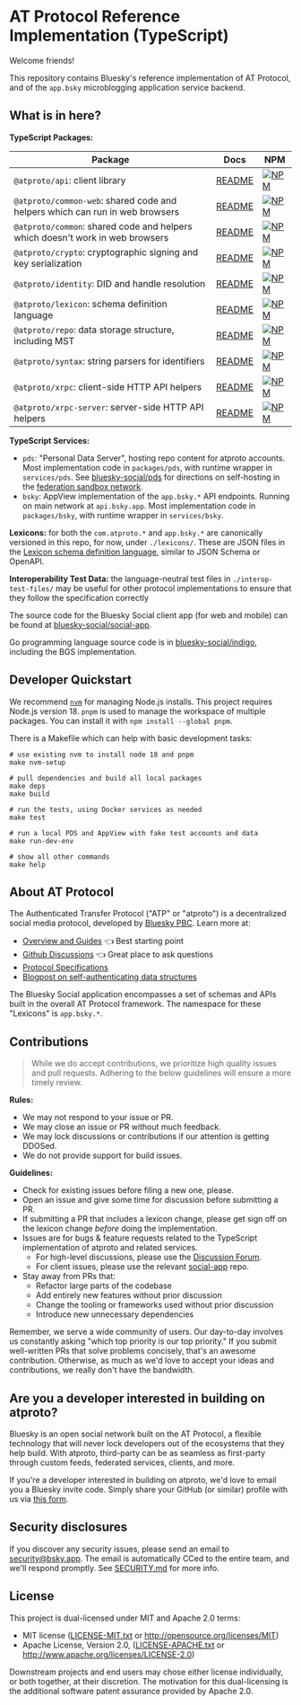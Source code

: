 # AT Protocol Reference Implementation (TypeScript)

Welcome friends!

This repository contains Bluesky's reference implementation of AT Protocol, and of the `app.bsky` microblogging application service backend.

## What is in here?

**TypeScript Packages:**

| Package                                                                       | Docs                                       | NPM                                                                                                             |
| ----------------------------------------------------------------------------- | ------------------------------------------ | --------------------------------------------------------------------------------------------------------------- |
| `@atproto/api`: client library                                                | [README](./packages/api/README.md)         | [![NPM](https://img.shields.io/npm/v/@atproto/api)](https://www.npmjs.com/package/@atproto/api)                 |
| `@atproto/common-web`: shared code and helpers which can run in web browsers  | [README](./packages/common-web/README.md)  | [![NPM](https://img.shields.io/npm/v/@atproto/common-web)](https://www.npmjs.com/package/@atproto/common-web)   |
| `@atproto/common`: shared code and helpers which doesn't work in web browsers | [README](./packages/common/README.md)      | [![NPM](https://img.shields.io/npm/v/@atproto/common)](https://www.npmjs.com/package/@atproto/common)           |
| `@atproto/crypto`: cryptographic signing and key serialization                | [README](./packages/crypto/README.md)      | [![NPM](https://img.shields.io/npm/v/@atproto/crypto)](https://www.npmjs.com/package/@atproto/crypto)           |
| `@atproto/identity`: DID and handle resolution                                | [README](./packages/identity/README.md)    | [![NPM](https://img.shields.io/npm/v/@atproto/identity)](https://www.npmjs.com/package/@atproto/identity)       |
| `@atproto/lexicon`: schema definition language                                | [README](./packages/lexicon/README.md)     | [![NPM](https://img.shields.io/npm/v/@atproto/lexicon)](https://www.npmjs.com/package/@atproto/lexicon)         |
| `@atproto/repo`: data storage structure, including MST                        | [README](./packages/repo/README.md)        | [![NPM](https://img.shields.io/npm/v/@atproto/repo)](https://www.npmjs.com/package/@atproto/repo)               |
| `@atproto/syntax`: string parsers for identifiers                             | [README](./packages/syntax/README.md)      | [![NPM](https://img.shields.io/npm/v/@atproto/syntax)](https://www.npmjs.com/package/@atproto/syntax)           |
| `@atproto/xrpc`: client-side HTTP API helpers                                 | [README](./packages/xrpc/README.md)        | [![NPM](https://img.shields.io/npm/v/@atproto/xrpc)](https://www.npmjs.com/package/@atproto/xrpc)               |
| `@atproto/xrpc-server`: server-side HTTP API helpers                          | [README](./packages/xrpc-server/README.md) | [![NPM](https://img.shields.io/npm/v/@atproto/xrpc-server)](https://www.npmjs.com/package/@atproto/xrpc-server) |

**TypeScript Services:**

- `pds`: "Personal Data Server", hosting repo content for atproto accounts. Most implementation code in `packages/pds`, with runtime wrapper in `services/pds`. See [bluesky-social/pds](https://github.com/bluesky-social/pds) for directions on self-hosting in the [federation sandbox network](https://atproto.com/blog/federation-developer-sandbox).
- `bsky`: AppView implementation of the `app.bsky.*` API endpoints. Running on main network at `api.bsky.app`. Most implementation code in `packages/bsky`, with runtime wrapper in `services/bsky`.

**Lexicons:** for both the `com.atproto.*` and `app.bsky.*` are canonically versioned in this repo, for now, under `./lexicons/`. These are JSON files in the [Lexicon schema definition language](https://atproto.com/specs/lexicon), similar to JSON Schema or OpenAPI.

**Interoperability Test Data:** the language-neutral test files in `./interop-test-files/` may be useful for other protocol implementations to ensure that they follow the specification correctly

The source code for the Bluesky Social client app (for web and mobile) can be found at [bluesky-social/social-app](https://github.com/bluesky-social/social-app).

Go programming language source code is in [bluesky-social/indigo](https://github.com/bluesky-social/indigo), including the BGS implementation.

## Developer Quickstart

We recommend [`nvm`](https://github.com/nvm-sh/nvm) for managing Node.js installs. This project requires Node.js version 18. `pnpm` is used to manage the workspace of multiple packages. You can install it with `npm install --global pnpm`.

There is a Makefile which can help with basic development tasks:

```shell
# use existing nvm to install node 18 and pnpm
make nvm-setup

# pull dependencies and build all local packages
make deps
make build

# run the tests, using Docker services as needed
make test

# run a local PDS and AppView with fake test accounts and data
make run-dev-env

# show all other commands
make help
```

## About AT Protocol

The Authenticated Transfer Protocol ("ATP" or "atproto") is a decentralized social media protocol, developed by [Bluesky PBC](https://blueskyweb.xyz). Learn more at:

- [Overview and Guides](https://atproto.com/guides/overview) 👈 Best starting point
- [Github Discussions](https://github.com/bluesky-social/atproto/discussions) 👈 Great place to ask questions
- [Protocol Specifications](https://atproto.com/specs/atp)
- [Blogpost on self-authenticating data structures](https://blueskyweb.xyz/blog/3-6-2022-a-self-authenticating-social-protocol)

The Bluesky Social application encompasses a set of schemas and APIs built in the overall AT Protocol framework. The namespace for these "Lexicons" is `app.bsky.*`.

## Contributions

> While we do accept contributions, we prioritize high quality issues and pull requests. Adhering to the below guidelines will ensure a more timely review.

**Rules:**

- We may not respond to your issue or PR.
- We may close an issue or PR without much feedback.
- We may lock discussions or contributions if our attention is getting DDOSed.
- We do not provide support for build issues.

**Guidelines:**

- Check for existing issues before filing a new one, please.
- Open an issue and give some time for discussion before submitting a PR.
- If submitting a PR that includes a lexicon change, please get sign off on the lexicon change _before_ doing the implementation.
- Issues are for bugs & feature requests related to the TypeScript implementation of atproto and related services.
  - For high-level discussions, please use the [Discussion Forum](https://github.com/bluesky-social/atproto/discussions).
  - For client issues, please use the relevant [social-app](https://github.com/bluesky-social/social-app) repo.
- Stay away from PRs that:
  - Refactor large parts of the codebase
  - Add entirely new features without prior discussion
  - Change the tooling or frameworks used without prior discussion
  - Introduce new unnecessary dependencies

Remember, we serve a wide community of users. Our day-to-day involves us constantly asking "which top priority is our top priority." If you submit well-written PRs that solve problems concisely, that's an awesome contribution. Otherwise, as much as we'd love to accept your ideas and contributions, we really don't have the bandwidth.

## Are you a developer interested in building on atproto?

Bluesky is an open social network built on the AT Protocol, a flexible technology that will never lock developers out of the ecosystems that they help build. With atproto, third-party can be as seamless as first-party through custom feeds, federated services, clients, and more.

If you're a developer interested in building on atproto, we'd love to email you a Bluesky invite code. Simply share your GitHub (or similar) profile with us via [this form](https://forms.gle/BF21oxVNZiDjDhXF9).

## Security disclosures

If you discover any security issues, please send an email to security@bsky.app. The email is automatically CCed to the entire team, and we'll respond promptly. See [SECURITY.md](https://github.com/bluesky-social/atproto/blob/main/SECURITY.md) for more info.

## License

This project is dual-licensed under MIT and Apache 2.0 terms:

- MIT license ([LICENSE-MIT.txt](https://github.com/bluesky-social/atproto/blob/main/LICENSE-MIT.txt) or http://opensource.org/licenses/MIT)
- Apache License, Version 2.0, ([LICENSE-APACHE.txt](https://github.com/bluesky-social/atproto/blob/main/LICENSE-APACHE.txt) or http://www.apache.org/licenses/LICENSE-2.0)

Downstream projects and end users may chose either license individually, or both together, at their discretion. The motivation for this dual-licensing is the additional software patent assurance provided by Apache 2.0.
